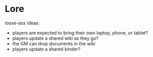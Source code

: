 # Lore

loose-ass ideas:

* players are expected to bring their own laptop, phone, or tablet?
* players update a shared wiki as they go?
* the GM can drop documents in the wiki
* players update a shared binder?
